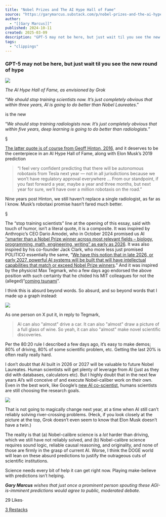```yaml
---
title: "Nobel Prizes and The AI Hype Hall of Fame"
source: "https://garymarcus.substack.com/p/nobel-prizes-and-the-ai-hype-hall?publication_id=888615&post_id=158720260&isFreemail=true&r=7br8e&triedRedirect=true"
author:
  - "[[Gary Marcus]]"
published: 2024-10-11
created: 2025-03-09
description: "GPT-5 may not be here, but just wait til you see the new round of hype"
tags:
  - "clippings"
---
```

### GPT-5 may not be here, but just wait til you see the new round of hype

![](https://substackcdn.com/image/fetch/w_1456,c_limit,f_auto,q_auto:good,fl_progressive:steep/https%3A%2F%2Fsubstack-post-media.s3.amazonaws.com%2Fpublic%2Fimages%2F99e69254-b628-4aaf-92f1-adcd20026121_1320x1270.png)

*The AI Hype Hall of Fame, as envisioned by Grok*

“*We should stop training scientists now. It’s just completely obvious that within three years, AI is going to do better than Nobel Laureates*.”

is the new

“*We should stop training radiologists now. It’s just completely obvious that within five years, deep learning is going to do better than radiologists.*”

§

[The latter quote is of course from Geoff Hinton, 2016](https://www.statnews.com/2019/10/23/advancing-ai-health-care-trust/), and it deserves to be the centerpiece in an AI Hype Hall of Fame, along with Elon Musk’s 2019 prediction

> “I feel very confident predicting that there will be autonomous robotaxis from Tesla next year — not in all jurisdictions because we won’t have regulatory approval everywhere … From our standpoint, if you fast forward a year, maybe a year and three months, but next year for sure, we’ll have over a million robotaxis on the road.”

Nine years post Hinton, we still haven’t replace a single radiologist, as far as I know. Musk’s robotaxi promise hasn’t fared much better.

§

The “stop training scientists” line at the opening of this essay, said with touch of humor, isn’t a literal quote, it is a composite. It was inspired by Anthropic’s CEO Dario Amodei, who in October 2024 promised us AI [“smarter than a Nobel Prize winner across most relevant fields – biology, programming, math, engineering, writing” as early as 2026](https://darioamodei.com/machines-of-loving-grace). It was also inspired by his co-founder Jack Clark, who more less just promised POLITICO essentially the same, “[We have this notion that in late 2026, or early 2027, powerful AI systems will be built that will have intellectual capabilities that match or exceed Nobel Prize winners](https://www.politico.com/newsletters/digital-future-daily/2025/03/07/5-questions-for-jack-clark-00218274).” And it was inspired by the physicist Max Tegmark, who a few days ago endorsed the above position with such certainty that he chided his MIT colleagues for not the (alleged)“[coming tsunami](https://x.com/tegmark/status/1898023694892404902?s=61)”.

I think this is absurd beyond words. So absurd, and so beyond words that I made up a graph instead:

![](https://substackcdn.com/image/fetch/w_1456,c_limit,f_auto,q_auto:good,fl_progressive:steep/https%3A%2F%2Fsubstack-post-media.s3.amazonaws.com%2Fpublic%2Fimages%2F6930ceed-15b0-47e5-8954-b102d33b36a5_1283x709.png)

As one person on X put it, in reply to Tegmark,

> Al can also "almost" drive a car. It can also "almost" draw a picture of a full glass of wine. So yeah, it can also "almost" make novel scientific discoveries.

Per the 80:20 rule I described a few days ago, it’s easy to make demos; 80% of driving, 80% of some scientific problem, etc. Getting the last 20% is often really really hard.

I don’t doubt that AI built in 2026 or 2027 will be valuable to future Nobel Laureates. Human scientists will get plenty of leverage from AI (just as they did with databases, calculators etc). But I highly doubt that in the next few years AI’s will conceive of and execute Nobel-caliber work on their own. Even in the best work, like Google’s [new AI co-scientist](https://blog.google/feed/google-research-ai-co-scientist/), humans scientists are still choosing the research goals.

![](https://substackcdn.com/image/fetch/w_1456,c_limit,f_auto,q_auto:good,fl_progressive:steep/https%3A%2F%2Fsubstack-post-media.s3.amazonaws.com%2Fpublic%2Fimages%2F3571528f-57ae-4a64-8016-b5b4b95af35a_1159x580.png)

That is not going to magically change next year, at a time when AI still can’t reliably solving river-crossing problems. (Heck, if you look closely at the picture at the top, Grok doesn’t even seem to know that Elon Musk doesn’t have a twin.)

The reality is that (a) Nobel-calibre science is a *lot* harder than driving, which we still have not reliably solved, and (b) Nobel-calibre science requires sound logic, reliable causal reasoning, and originality, and none of those are firmly in the grasp of current AI. Worse, I think the DOGE world will lean on these absurd predictions to justify the outrageous cuts of scientific institutions.

Science needs every bit of help it can get right now. Playing make-believe with predictions isn’t helping.

***Gary Marcus** wishes that just once a prominent person spouting these AGI-is-imminent predictions would agree to public, moderated debate.*

29 Likes∙

[3 Restacks](https://substack.com/note/p-158720260/restacks?utm_source=substack&utm_content=facepile-restacks)